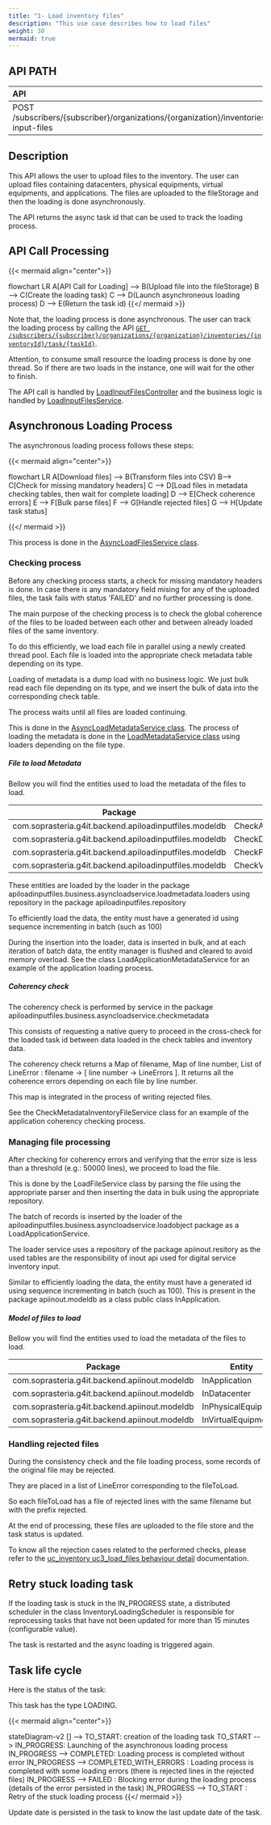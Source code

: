 ```yaml
---
title: "1- Load inventory files"
description: "This use case describes how to load files"
weight: 30
mermaid: true
---
```


## API PATH

| API                                                                                                    | Swagger                                                                                                       | Use Cases                                                                                                  |
|:-------------------------------------------------------------------------------------------------------|---------------------------------------------------------------------------------------------------------------|:-----------------------------------------------------------------------------------------------------------|
| POST /subscribers/{subscriber}/organizations/{organization}/inventories/{inventoryId}/load-input-files | [Input/Output](https://saas-g4it.com/api/swagger-ui/index.html#/loading-files/launchloadInputFiles) | [Load inventory files]({{% ref "/2-functional-documentation/use_cases/uc_inventory/uc3_load_files.md" %}}) |

## Description

This API allows the user to upload files to the inventory. The user can upload files containing datacenters, physical
equipments, virtual equipments, and applications.
The files are uploaded to the fileStorage and then the loading is done asynchronously.

The API returns the async task id that can be used to track the loading process.

## API Call Processing

{{< mermaid align="center">}}

flowchart LR
A[API Call for Loading] --> B(Upload file into the fileStorage)
B --> C(Create the loading task)
C --> D(Launch asynchroneous loading process)
D --> E(Return the task id)
{{</ mermaid >}}

Note that, the loading process is done asynchronous. The user can track the loading process by calling the
API [`GET /subscribers/{subscriber}/organizations/{organization}/inventories/{inventoryId}/task/{taskId}`](https://saas-g4it.com/api/swagger-ui/index.html#/task/getTask).

Attention, to consume small resource the loading process is done by one thread. So if there are two loads
in the instance, one will wait for the other to finish.

The API call is handled
by [LoadInputFilesController](https://github.com/G4ITTeam/g4it/blob/main/services/backend/src/main/java/com/soprasteria/g4it/backend/apiloadinputfiles/controller/LoadInputFilesController.java)
and the business logic is handled
by [LoadInputFilesService](https://github.com/G4ITTeam/g4it/blob/main/services/backend/src/main/java/com/soprasteria/g4it/backend/apiloadinputfiles/business/LoadInputFilesService.java).

## Asynchronous Loading Process

The asynchronous loading process follows these steps:

{{< mermaid align="center">}}

flowchart LR
A[Download files] --> B(Transform files into CSV)
B--> C[Check for missing mandatory headers]
C --> D[Load files in metadata checking tables, then wait for complete loading]
D --> E[Check coherence errors]
E --> F[Bulk parse files]
F --> G[Handle rejected files]
G --> H[Update task status]

{{</ mermaid >}}

This process is done in
the [AsyncLoadFilesService class](https://github.com/G4ITTeam/g4it/blob/main/services/backend/src/main/java/com/soprasteria/g4it/backend/apiloadinputfiles/business/asyncloadservice/AsyncLoadFilesService.java).

### Checking process

Before any checking process starts, a check for missing mandatory headers is done. In case there is any mandatory field
mising for any of the uploaded files, the task fails with status 'FAILED' and no further processing is done.

The main purpose of the checking process is to check the global coherence of the files to be loaded between each other
and
between already loaded files of the same inventory.

To do this efficiently, we load each file in parallel using a newly created thread pool. Each file is loaded into the
appropriate check metadata table depending on its type.

Loading of metadata is a dump load with no business logic. We just bulk read each file depending
on its type, and we insert the bulk of data into the corresponding check table.

The process waits until all files are loaded continuing.

This is done in the [AsyncLoadMetadataService class](). The process of loading the metadata is done in
the [LoadMetadataService class]() using loaders depending on the file type.

##### File to load Metadata

Bellow you will find the entities used to load the metadata of the files to load.

| Package                                                | Entity                 | table                                                                                                                                    |
|--------------------------------------------------------|------------------------|------------------------------------------------------------------------------------------------------------------------------------------|
| com.soprasteria.g4it.backend.apiloadinputfiles.modeldb | CheckApplication       | [check_inv_load_application](../../db_documentation/information_system_and_digital_service_input_data/digital_service_input_data)        |
| com.soprasteria.g4it.backend.apiloadinputfiles.modeldb | CheckDatacenter        | [check_inv_load_datacenter](../../db_documentation/information_system_and_digital_service_input_data/digital_service_input_data)         |
| com.soprasteria.g4it.backend.apiloadinputfiles.modeldb | CheckPhysicalEquipment | [check_inv_load_physical_equipment](../../db_documentation/information_system_and_digital_service_input_data/digital_service_input_data) |
| com.soprasteria.g4it.backend.apiloadinputfiles.modeldb | CheckVirtualEquipment  | [check_inv_load_virtual_equipment](../../db_documentation/information_system_and_digital_service_input_data/digital_service_input_data)  |

These entities are loaded by the loader in the package apiloadinputfiles.business.asyncloadservice.loadmetadata.loaders
using repository in the package apiloadinputfiles.repository

To efficiently load the data, the entity must have a generated id using sequence incrementing in batch (such as 100)

During the insertion into the loader, data is inserted in bulk, and at each iteration of batch data, the entity manager
is flushed and cleared to avoid memory overload.
See the class LoadApplicationMetadataService for an example of the application loading process.

##### Coherency check

The coherency check is performed by service in the package apiloadinputfiles.business.asyncloadservice.checkmetadata

This consists of requesting a native query to proceed in the cross-check for the loaded task id between data loaded in
the check tables and inventory data.

The coherency check returns a Map of filename, Map of line number, List of LineError :
filename -> [ line number -> LineErrors ].
It returns all the coherence errors depending on each file by line number.

This map is integrated in the process of writing rejected files.

See the CheckMetadataInventoryFileService class for an example of the application coherency checking process.

### Managing file processing

After checking for coherency errors and verifying that the error size is less than a threshold (e.g.: 50000 lines), we
proceed to load the file.

This is done by the LoadFileService class by parsing the file using the appropriate parser and then inserting the data
in bulk using the appropriate repository.

The batch of records is inserted by the loader of the apiloadinputfiles.business.asyncloadservice.loadobject package as
a LoadApplicationService.

The loader service uses a repository of the package apiinout.resitory as the used tables are the responsibility of inout
api used for digital service inventory input.

Similar to efficiently loading the data, the entity must have a generated id using sequence incrementing in batch (such
as 100). This is present in the package apiinout.modeldb as a class public class InApplication.

##### Model of files to load

Bellow you will find the entities used to load the metadata of the files to load.

| Package                                       | Entity              | table                                                                                                                        |
|-----------------------------------------------|---------------------|------------------------------------------------------------------------------------------------------------------------------|
| com.soprasteria.g4it.backend.apiinout.modeldb | InApplication       | [in_application](../../db_documentation/information_system_and_digital_service_input_data/digital_service_input_data)        |
| com.soprasteria.g4it.backend.apiinout.modeldb | InDatacenter        | [in_datacenter](../../db_documentation/information_system_and_digital_service_input_data/digital_service_input_data)         |
| com.soprasteria.g4it.backend.apiinout.modeldb | InPhysicalEquipment | [in_physical_equipment](../../db_documentation/information_system_and_digital_service_input_data/digital_service_input_data) |
| com.soprasteria.g4it.backend.apiinout.modeldb | InVirtualEquipment  | [in_virtual_equipment](../../db_documentation/information_system_and_digital_service_input_data/digital_service_input_data)  |

### Handling rejected files

During the consistency check and the file loading process, some records of the original file may be rejected.

They are placed in a list of LineError corresponding to the fileToLoad.

So each fileToLoad has a file of rejected lines with the same filename but with the prefix rejected.

At the end of processing, these files are uploaded to the file store and the task status is updated.

To know all the rejection cases related to the performed checks, please refer to the
[uc_inventory uc3_load_files behaviour detail](../../../../2-functional-documentation/use_cases/uc_inventory/uc3_load_files)
documentation.

## Retry stuck loading task

If the loading task is stuck in the IN_PROGRESS state, a distributed scheduler in the class InventoryLoadingScheduler is
responsible for reprocessing tasks that have not been updated for more than 15 minutes (configurable value).

The task is restarted and the async loading is triggered again.

## Task life cycle

Here is the status of the task:

This task has the type LOADING.

{{< mermaid align="center">}}

stateDiagram-v2
[] --> TO_START: creation of the loading task
TO_START --> IN_PROGRESS: Launching of the asynchronous loading process
IN_PROGRESS --> COMPLETED: Loading process is completed without error
IN_PROGRESS --> COMPLETED_WITH_ERRORS : Loading process is completed with some loading errors (there is rejected lines
in the rejected files)
IN_PROGRESS --> FAILED : Blocking error during the loading process (details of the error persisted in the task)
IN_PROGRESS --> TO_START : Retry of the stuck loading process
{{</ mermaid >}}

Update date is persisted in the task to know the last update date of the task.
